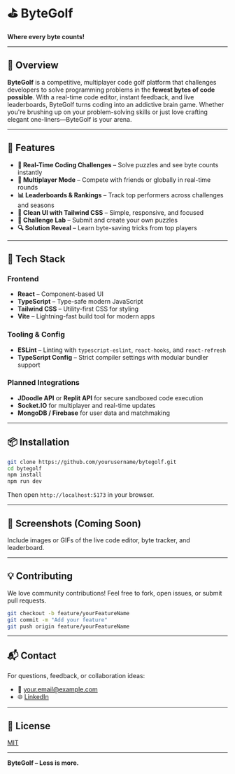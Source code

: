 # ⛳ ByteGolf
**Where every byte counts!**

---

## 📖 Overview
**ByteGolf** is a competitive, multiplayer code golf platform that challenges developers to solve programming problems in the **fewest bytes of code possible**. With a real-time code editor, instant feedback, and live leaderboards, ByteGolf turns coding into an addictive brain game. Whether you're brushing up on your problem-solving skills or just love crafting elegant one-liners—ByteGolf is your arena.

---

## 🎯 Features
- **🧠 Real-Time Coding Challenges** – Solve puzzles and see byte counts instantly
- **👥 Multiplayer Mode** – Compete with friends or globally in real-time rounds
- **📊 Leaderboards & Rankings** – Track top performers across challenges and seasons
- **🎨 Clean UI with Tailwind CSS** – Simple, responsive, and focused
- **🧪 Challenge Lab** – Submit and create your own puzzles
- **🔍 Solution Reveal** – Learn byte-saving tricks from top players

---

## 🧰 Tech Stack
### Frontend
- **React** – Component-based UI
- **TypeScript** – Type-safe modern JavaScript
- **Tailwind CSS** – Utility-first CSS for styling
- **Vite** – Lightning-fast build tool for modern apps

### Tooling & Config
- **ESLint** – Linting with `typescript-eslint`, `react-hooks`, and `react-refresh`
- **TypeScript Config** – Strict compiler settings with modular bundler support

### Planned Integrations
- **JDoodle API** or **Replit API** for secure sandboxed code execution
- **Socket.IO** for multiplayer and real-time updates
- **MongoDB / Firebase** for user data and matchmaking

---

## 📦 Installation
```bash
git clone https://github.com/yourusername/bytegolf.git
cd bytegolf
npm install
npm run dev
```
Then open `http://localhost:5173` in your browser.

---

## 📸 Screenshots (Coming Soon)
Include images or GIFs of the live code editor, byte tracker, and leaderboard.

---

## 💡 Contributing
We love community contributions! Feel free to fork, open issues, or submit pull requests.

```bash
git checkout -b feature/yourFeatureName
git commit -m "Add your feature"
git push origin feature/yourFeatureName
```

---

## 📬 Contact
For questions, feedback, or collaboration ideas:
- 📧 your.email@example.com
- 🌐 [LinkedIn](https://www.linkedin.com/in/yourprofile)

---

## 🏁 License
[MIT](LICENSE)

---

**ByteGolf – Less is more.**

